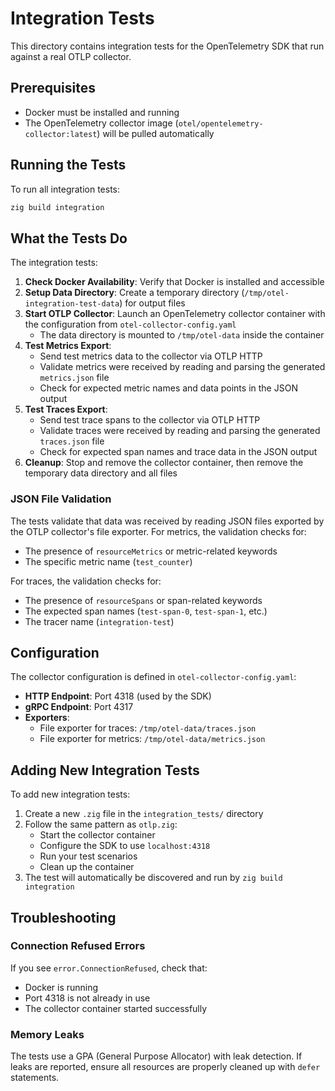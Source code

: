 # Integration Tests

This directory contains integration tests for the OpenTelemetry SDK that run against a real OTLP collector.

## Prerequisites

- Docker must be installed and running
- The OpenTelemetry collector image (`otel/opentelemetry-collector:latest`) will be pulled automatically

## Running the Tests

To run all integration tests:

```bash
zig build integration
```

## What the Tests Do

The integration tests:

1. **Check Docker Availability**: Verify that Docker is installed and accessible
2. **Setup Data Directory**: Create a temporary directory (`/tmp/otel-integration-test-data`) for output files
3. **Start OTLP Collector**: Launch an OpenTelemetry collector container with the configuration from `otel-collector-config.yaml`
   - The data directory is mounted to `/tmp/otel-data` inside the container
4. **Test Metrics Export**:
   - Send test metrics data to the collector via OTLP HTTP
   - Validate metrics were received by reading and parsing the generated `metrics.json` file
   - Check for expected metric names and data points in the JSON output
5. **Test Traces Export**:
   - Send test trace spans to the collector via OTLP HTTP
   - Validate traces were received by reading and parsing the generated `traces.json` file
   - Check for expected span names and trace data in the JSON output
6. **Cleanup**: Stop and remove the collector container, then remove the temporary data directory and all files

### JSON File Validation

The tests validate that data was received by reading JSON files exported by the OTLP collector's file exporter. For metrics, the validation checks for:
- The presence of `resourceMetrics` or metric-related keywords
- The specific metric name (`test_counter`)

For traces, the validation checks for:
- The presence of `resourceSpans` or span-related keywords
- The expected span names (`test-span-0`, `test-span-1`, etc.)
- The tracer name (`integration-test`)

## Configuration

The collector configuration is defined in `otel-collector-config.yaml`:

- **HTTP Endpoint**: Port 4318 (used by the SDK)
- **gRPC Endpoint**: Port 4317
- **Exporters**:
  - File exporter for traces: `/tmp/otel-data/traces.json`
  - File exporter for metrics: `/tmp/otel-data/metrics.json`

## Adding New Integration Tests

To add new integration tests:

1. Create a new `.zig` file in the `integration_tests/` directory
2. Follow the same pattern as `otlp.zig`:
   - Start the collector container
   - Configure the SDK to use `localhost:4318`
   - Run your test scenarios
   - Clean up the container
3. The test will automatically be discovered and run by `zig build integration`

## Troubleshooting

### Connection Refused Errors

If you see `error.ConnectionRefused`, check that:
- Docker is running
- Port 4318 is not already in use
- The collector container started successfully

### Memory Leaks

The tests use a GPA (General Purpose Allocator) with leak detection. If leaks are reported, ensure all resources are properly cleaned up with `defer` statements.
